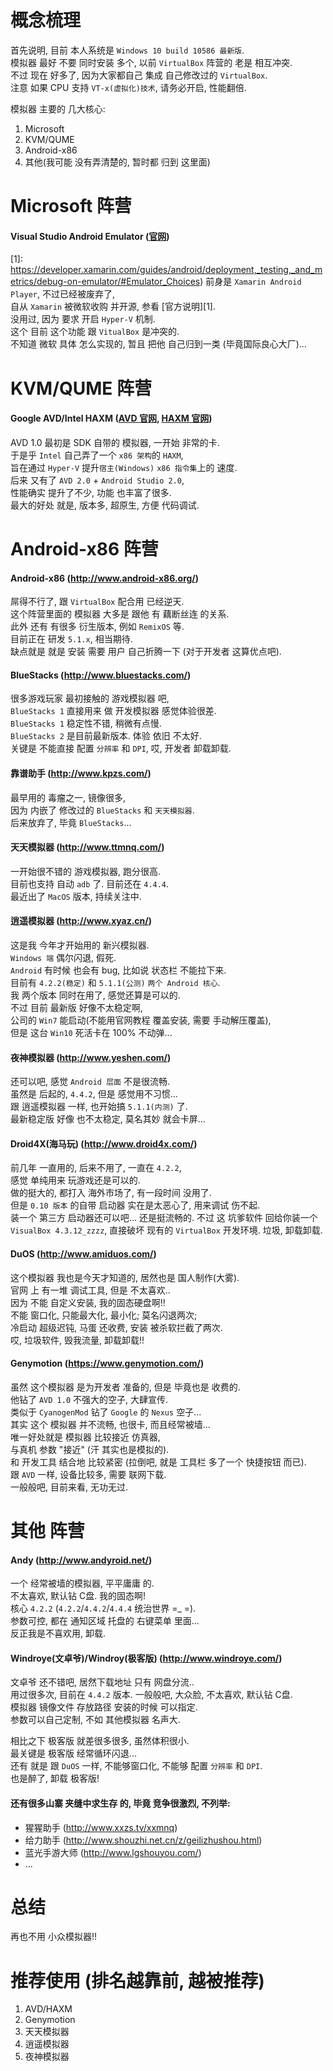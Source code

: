 # 概念梳理
首先说明, 目前 本人系统是 `Windows 10 build 10586 最新版`.  
模拟器 最好 不要 同时安装 多个, 以前 `VirtualBox` 阵营的 老是 相互冲突.  
不过 现在 好多了, 因为大家都自己 集成 自己修改过的 `VirtualBox`.  
注意 如果 CPU 支持 `VT-x(虚拟化)技术`, 请务必开启, 性能翻倍.

模拟器 主要的 几大核心: 
  1. Microsoft
  2. KVM/QUME
  3. Android-x86
  4. 其他(我可能 没有弄清楚的, 暂时都 归到 这里面)


# Microsoft 阵营
#### Visual Studio Android Emulator ([官网][VS Android Emulator])
[VS Android Emulator]: https://www.visualstudio.com/en-us/explore/msft-android-emulator-vs.aspx
[1]: https://developer.xamarin.com/guides/android/deployment,_testing,_and_metrics/debug-on-emulator/#Emulator_Choices)
前身是 `Xamarin Android Player`, 不过已经被废弃了,  
自从 `Xamarin` 被微软收购 并开源, 参看 [官方说明][1].  
没用过, 因为 要求 开启 `Hyper-V` 机制.  
这个 目前 这个功能 跟 `VitualBox` 是冲突的.  
不知道 微软 具体 怎么实现的, 暂且 把他 自己归到一类 (毕竟国际良心大厂)...


# KVM/QUME 阵营
#### Google AVD/Intel HAXM ([AVD 官网][Google AVD], [HAXM 官网][Intel HAXM])
[Google AVD]: https://developer.android.com/studio/run/managing-avds.html
[Intel HAXM]: https://software.intel.com/en-us/android/articles/intel-hardware-accelerated-execution-manager
AVD 1.0 最初是 SDK 自带的 模拟器, 一开始 非常的卡.  
于是乎 `Intel` 自己弄了一个 `x86 架构`的 `HAXM`,  
旨在通过 `Hyper-V` 提升`宿主(Windows)` `x86 指令集`上的 速度.  
后来 又有了 `AVD 2.0` + `Android Studio 2.0`,  
性能确实 提升了不少, 功能 也丰富了很多.  
最大的好处 就是, 版本多, 超原生, 方便 代码调试.


# Android-x86 阵营
#### Android-x86 (http://www.android-x86.org/)
屌得不行了, 跟 `VirtualBox` 配合用 已经逆天.  
这个阵营里面的 模拟器 大多是 跟他 有 藕断丝连 的关系.  
此外 还有 有很多 衍生版本, 例如 `RemixOS` 等.  
目前正在 研发 `5.1.x`, 相当期待.  
缺点就是 就是 安装 需要 用户 自己折腾一下 (对于开发者 这算优点吧).


#### BlueStacks (http://www.bluestacks.com/)
很多游戏玩家 最初接触的 游戏模拟器 吧,  
`BlueStacks 1` 直接用来 做 开发模拟器 感觉体验很差.  
`BlueStacks 1` 稳定性不错, 稍微有点慢.  
`BlueStacks 2` 是目前最新版本. 体验 依旧 不太好.  
关键是 不能直接 配置 `分辨率` 和 `DPI`, 哎, 开发者 卸载卸载.


#### 靠谱助手 (http://www.kpzs.com/)
最早用的 毒瘤之一, 镜像很多,  
因为 内嵌了 修改过的 `BlueStacks` 和 `天天模拟器`.  
后来放弃了, 毕竟 `BlueStacks`...


#### 天天模拟器 (http://www.ttmnq.com/)
一开始很不错的 游戏模拟器, 跑分很高.  
目前也支持 自动 `adb` 了.  目前还在 `4.4.4`.  
最近出了 `MacOS` 版本, 持续关注中.


#### 逍遥模拟器 (http://www.xyaz.cn/)
这是我 今年才开始用的 新兴模拟器.  
`Windows 端` 偶尔闪退, 假死.  
`Android` 有时候 也会有 bug, 比如说 状态栏 不能拉下来.  
目前有 `4.2.2(稳定)` 和 `5.1.1(公测)` `两个 Android 核心`.  
我 两个版本 同时在用了, 感觉还算是可以的.  
不过 目前 最新版 好像不太稳定啊,  
公司的 `Win7` 能启动(不能用官网教程 覆盖安装, 需要 手动解压覆盖),  
但是 这台 `Win10` 死活卡在 100% 不动弹...


#### 夜神模拟器 (http://www.yeshen.com/)
还可以吧, 感觉 `Android 层面` 不是很流畅.  
虽然是 后起的, `4.4.2`, 但是 感觉用不习惯...  
跟 逍遥模拟器 一样, 也开始搞 `5.1.1(内测)` 了.  
最新稳定版 好像 也不太稳定, 莫名其妙 就会卡屏...


#### Droid4X(海马玩) (http://www.droid4x.com/)
前几年 一直用的, 后来不用了, 一直在 `4.2.2`,  
感觉 单纯用来 玩游戏还是可以的.  
做的挺大的, 都打入 海外市场了, 有一段时间 没用了.  
但是 `0.10 版本` 的自带 启动器 实在是太恶心了, 用来调试 伤不起.  
装一个 第三方 启动器还可以吧... 还是挺流畅的.
不过 这 坑爹软件 回给你装一个 `VisualBox 4.3.12_zzzz`, 
直接破坏 现有的 `VirtualBox` 开发环境. 垃圾, 卸载卸载.


#### DuOS (http://www.amiduos.com/)
这个模拟器 我也是今天才知道的, 居然也是 国人制作(大雾).  
官网 上 有一堆 调试工具, 但是 不太喜欢..  
因为 不能 自定义安装, 我的固态硬盘啊!!  
不能 窗口化, 只能最大化, 最小化; 莫名闪退两次;  
冷启动 超级迟钝, 马蛋 还收费, 安装 被杀软拦截了两次.  
哎, 垃圾软件, 毁我流量, 卸载卸载!!


#### Genymotion (https://www.genymotion.com/)
虽然 这个模拟器 是为开发者 准备的, 但是 毕竟也是 收费的.  
他钻了 `AVD 1.0` 不强大的空子, 大肆宣传.  
类似于 `CyanogenMod` 钻了 `Google` 的 `Nexus` 空子...  
其实 这个 模拟器 并不流畅, 也很卡, 而且经常被墙...  
唯一好处就是 模拟器 比较接近 仿真器,  
与真机 参数 "接近" (汗 其实也是模拟的).  
和 开发工具 结合地 比较紧密 (拉倒吧, 就是 工具栏 多了一个 快捷按钮 而已).   
跟 `AVD` 一样, 设备比较多, 需要 联网下载.  
一般般吧, 目前来看, 无功无过.


# 其他 阵营
#### Andy (http://www.andyroid.net/)
一个 经常被墙的模拟器, 平平庸庸 的.  
不太喜欢, 默认钻 C盘. 我的固态啊!  
核心 `4.2.2` (`4.2.2`/`4.4.2`/`4.4.4` 统治世界 =_ =).  
参数可控, 都在 通知区域 托盘的 右键菜单 里面...  
反正我是不喜欢用, 卸载.


#### Windroye(文卓爷)/Windroy(极客版) (http://www.windroye.com/)
文卓爷 还不错吧, 居然下载地址 只有 网盘分流..  
用过很多次, 目前在 `4.4.2` 版本. 
一般般吧, 大众脸, 不太喜欢, 默认钻 C盘.  
模拟器 镜像文件 存放路径 安装的时候 可以指定.  
参数可以自己定制, 不如 其他模拟器 名声大.  

相比之下 极客版 就差很多很多, 虽然体积很小.  
最关键是 极客版 经常循环闪退...  
还有 就是 跟 `DuOS` 一样, 不能够窗口化, 不能够 配置 `分辨率` 和 `DPI`.  
也是醉了, 卸载 极客版!


#### 还有很多山寨 夹缝中求生存 的, 毕竟 竞争很激烈, 不列举:
- 猩猩助手 (http://www.xxzs.tv/xxmnq)
- 给力助手 (http://www.shouzhi.net.cn/z/geilizhushou.html)
- 蓝光手游大师 (http://www.lgshouyou.com/)
- ...


# 总结
再也不用 小众模拟器!!


# 推荐使用 (排名越靠前, 越被推荐)
  1. AVD/HAXM
  2. Genymotion
  3. 天天模拟器
  4. 逍遥模拟器
  5. 夜神模拟器
